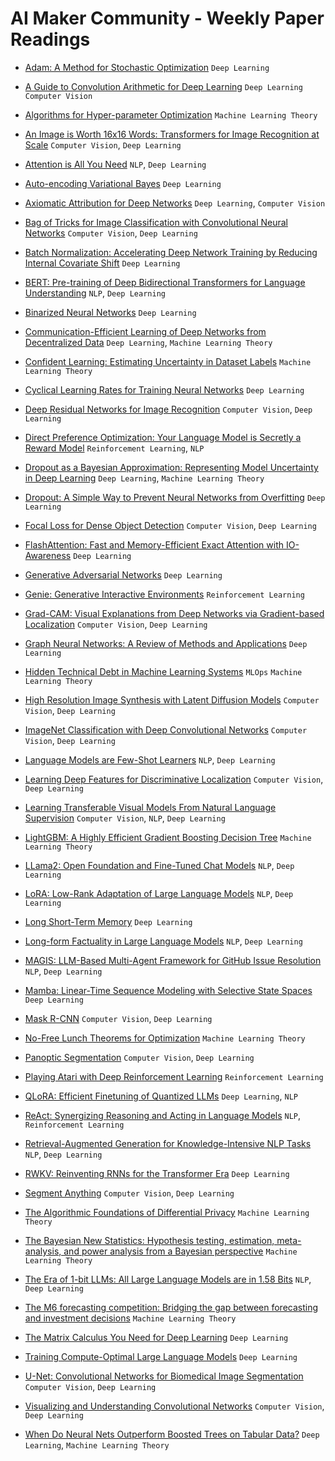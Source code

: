 # AI Maker Community - Weekly Paper Readings

* [Adam: A Method for Stochastic Optimization](https://arxiv.org/abs/1412.6980) `Deep Learning`

* [A Guide to Convolution Arithmetic for Deep Learning](https://arxiv.org/abs/1603.07285) `Deep Learning` `Computer Vision`

* [Algorithms for Hyper-parameter Optimization](https://papers.nips.cc/paper_files/paper/2011/hash/86e8f7ab32cfd12577bc2619bc635690-Abstract.html) `Machine Learning Theory`

* [An Image is Worth 16x16 Words: Transformers for Image Recognition at Scale](https://arxiv.org/abs/2010.11929) `Computer Vision`, `Deep Learning`

* [Attention is All You Need](https://arxiv.org/abs/1706.03762) `NLP`, `Deep Learning`

* [Auto-encoding Variational Bayes](https://arxiv.org/abs/1312.6114) `Deep Learning`

* [Axiomatic Attribution for Deep Networks](https://arxiv.org/abs/1703.01365) `Deep Learning`, `Computer Vision`

* [Bag of Tricks for Image Classification with Convolutional Neural Networks](https://openaccess.thecvf.com/content_CVPR_2019/papers/He_Bag_of_Tricks_for_Image_Classification_with_Convolutional_Neural_Networks_CVPR_2019_paper.pdf) `Computer Vision`, `Deep Learning`

* [Batch Normalization: Accelerating Deep Network Training by Reducing Internal Covariate Shift](https://arxiv.org/abs/1502.03167) `Deep Learning`

* [BERT: Pre-training of Deep Bidirectional Transformers for Language Understanding](https://arxiv.org/abs/1810.04805) `NLP`, `Deep Learning`

* [Binarized Neural Networks](https://arxiv.org/abs/1602.02830) `Deep Learning`

* [Communication-Efficient Learning of Deep Networks from Decentralized Data](https://arxiv.org/abs/1602.05629) `Deep Learning`, `Machine Learning Theory`

* [Confident Learning: Estimating Uncertainty in Dataset Labels](https://arxiv.org/abs/1911.00068) `Machine Learning Theory`

* [Cyclical Learning Rates for Training Neural Networks](https://arxiv.org/abs/1506.01186) `Deep Learning`

* [Deep Residual Networks for Image Recognition](https://arxiv.org/abs/1512.03385) `Computer Vision`, `Deep Learning`

* [Direct Preference Optimization: Your Language Model is Secretly a Reward Model](https://arxiv.org/abs/2305.18290) `Reinforcement Learning`, `NLP`

* [Dropout as a Bayesian Approximation: Representing Model Uncertainty in Deep Learning](https://arxiv.org/abs/1506.02142) `Deep Learning`, `Machine Learning Theory`

* [Dropout: A Simple Way to Prevent Neural Networks from Overfitting](https://jmlr.org/papers/v15/srivastava14a.html) `Deep Learning`

* [Focal Loss for Dense Object Detection](https://arxiv.org/abs/1708.02002) `Computer Vision`, `Deep Learning`

* [FlashAttention: Fast and Memory-Efficient Exact Attention with IO-Awareness](https://arxiv.org/abs/2205.14135) `Deep Learning`

* [Generative Adversarial Networks](https://arxiv.org/abs/1406.2661) `Deep Learning`

* [Genie: Generative Interactive Environments](https://arxiv.org/abs/2402.15391) `Reinforcement Learning`

* [Grad-CAM: Visual Explanations from Deep Networks via Gradient-based Localization](https://arxiv.org/abs/1610.02391) `Computer Vision`, `Deep Learning`

* [Graph Neural Networks: A Review of Methods and Applications](https://arxiv.org/abs/1812.08434v6) `Deep Learning`

* [Hidden Technical Debt in Machine Learning Systems](https://proceedings.neurips.cc/paper_files/paper/2015/file/86df7dcfd896fcaf2674f757a2463eba-Paper.pdf) `MLOps` `Machine Learning Theory`

* [High Resolution Image Synthesis with Latent Diffusion Models](https://arxiv.org/abs/2112.10752) `Computer Vision`, `Deep Learning`

* [ImageNet Classification with Deep Convolutional Networks](https://papers.nips.cc/paper_files/paper/2012/hash/c399862d3b9d6b76c8436e924a68c45b-Abstract.html) `Computer Vision`, `Deep Learning`

* [Language Models are Few-Shot Learners](https://arxiv.org/abs/2005.14165) `NLP`, `Deep Learning`

* [Learning Deep Features for Discriminative Localization](https://arxiv.org/abs/1512.04150) `Computer Vision`, `Deep Learning`

* [Learning Transferable Visual Models From Natural Language Supervision](https://arxiv.org/abs/2103.00020) `Computer Vision`, `NLP`, `Deep Learning`

* [LightGBM: A Highly Efficient Gradient Boosting Decision Tree](https://papers.nips.cc/paper_files/paper/2017/hash/6449f44a102fde848669bdd9eb6b76fa-Abstract.html) `Machine Learning Theory`

* [LLama2: Open Foundation and Fine-Tuned Chat Models](https://arxiv.org/abs/2307.09288) `NLP`, `Deep Learning`

* [LoRA: Low-Rank Adaptation of Large Language Models](https://arxiv.org/abs/2106.09685) `NLP`, `Deep Learning`

* [Long Short-Term Memory](https://www.bioinf.jku.at/publications/older/2604.pdf) `Deep Learning`

* [Long-form Factuality in Large Language Models](https://arxiv.org/abs/2403.18802) `NLP`, `Deep Learning`

* [MAGIS: LLM-Based Multi-Agent Framework for GitHub Issue Resolution](https://arxiv.org/abs/2403.17927) `NLP`, `Deep Learning`

* [Mamba: Linear-Time Sequence Modeling with Selective State Spaces](https://arxiv.org/abs/2312.00752) `Deep Learning`

* [Mask R-CNN](https://arxiv.org/abs/1703.06870) `Computer Vision`, `Deep Learning`

* [No-Free Lunch Theorems for Optimization](https://www.cs.ubc.ca/~hutter/earg/papers07/00585893.pdf) `Machine Learning Theory`

* [Panoptic Segmentation](https://arxiv.org/abs/1801.00868) `Computer Vision`, `Deep Learning`

* [Playing Atari with Deep Reinforcement Learning](https://arxiv.org/abs/1312.5602) `Reinforcement Learning`

* [QLoRA: Efficient Finetuning of Quantized LLMs](https://arxiv.org/abs/2305.14314) `Deep Learning`, `NLP`

* [ReAct: Synergizing Reasoning and Acting in Language Models](https://arxiv.org/abs/2210.03629) `NLP`, `Reinforcement Learning`

* [Retrieval-Augmented Generation for Knowledge-Intensive NLP Tasks](https://arxiv.org/abs/2005.11401) `NLP`, `Deep Learning`

* [RWKV: Reinventing RNNs for the Transformer Era](https://arxiv.org/abs/2305.13048) `Deep Learning`

* [Segment Anything](https://arxiv.org/abs/2304.02643) `Computer Vision`, `Deep Learning`

* [The Algorithmic Foundations of Differential Privacy](https://www.cis.upenn.edu/~aaroth/Papers/privacybook.pdf) `Machine Learning Theory`

* [The Bayesian New Statistics: Hypothesis testing, estimation, meta-analysis, and power analysis from a Bayesian perspective](https://link.springer.com/article/10.3758/s13423-016-1221-4) `Machine Learning Theory`

* [The Era of 1-bit LLMs: All Large Language Models are in 1.58 Bits](https://arxiv.org/abs/2402.17764) `NLP`, `Deep Learning`

* [The M6 forecasting competition: Bridging the gap between forecasting and investment decisions](https://arxiv.org/abs/2310.13357) `Machine Learning Theory`

* [The Matrix Calculus You Need for Deep Learning](https://arxiv.org/abs/1802.01528) `Deep Learning`

* [Training Compute-Optimal Large Language Models](https://arxiv.org/abs/2203.15556) `Deep Learning`

* [U-Net: Convolutional Networks for Biomedical Image Segmentation](https://arxiv.org/abs/1505.04597) `Computer Vision`, `Deep Learning`

* [Visualizing and Understanding Convolutional Networks](https://arxiv.org/abs/1311.2901) `Computer Vision`, `Deep Learning`

* [When Do Neural Nets Outperform Boosted Trees on Tabular Data?](https://arxiv.org/abs/2305.02997) `Deep Learning`, `Machine Learning Theory`
